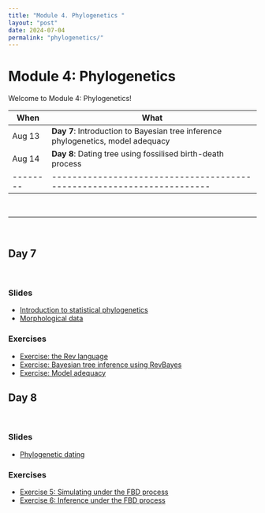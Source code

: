 ```yaml
---
title: "Module 4. Phylogenetics "
layout: "post" 
date: 2024-07-04
permalink: "phylogenetics/"
---
```


# Module 4: Phylogenetics 

Welcome to Module 4: Phylogenetics! 



| When   | What                                                                 |
|--------|----------------------------------------------------------------------|
| Aug 13 | **Day 7**: Introduction to Bayesian tree inference phylogenetics, model adequacy                                       |
| Aug 14 | **Day 8**: Dating tree using fossilised birth-death process |
|--------|----------------------------------------------------------------------|

<br>

- - -

<br>

## Day 7 

<br>

### Slides
- [Introduction to statistical phylogenetics]({{site.baseurl}}/data/phylogenetics/phylo-part1.pdf)
- [Morphological data]({{site.baseurl}}/data/phylogenetics/phylo-part3.pdf)

### Exercises
- [Exercise: the Rev language](https://phylogenetics-fau.netlify.app/exercise-02)
- [Exercise: Bayesian tree inference using RevBayes](https://phylogenetics-fau.netlify.app/exercise-04)
- [Exercise: Model adequacy](https://revbayes.github.io/tutorials/pps_morpho/)

## Day 8

<br>

### Slides
- [Phylogenetic dating]()


### Exercises
- [Exercise 5: Simulating under the FBD process](https://phylogenetics-fau.netlify.app/exercise-07a)
- [Exercise 6: Inference under the FBD process](https://phylogenetics-fau.netlify.app/exercise-07b)








